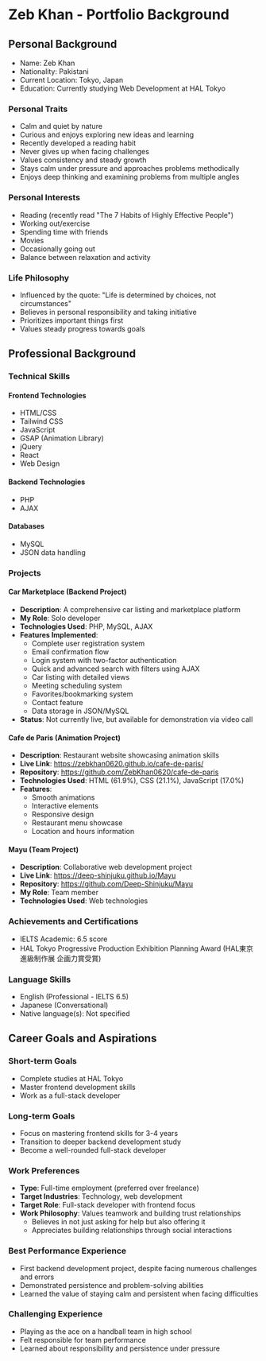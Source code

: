 # Zeb Khan - Portfolio Background

## Personal Background
- Name: Zeb Khan
- Nationality: Pakistani
- Current Location: Tokyo, Japan
- Education: Currently studying Web Development at HAL Tokyo

### Personal Traits
- Calm and quiet by nature
- Curious and enjoys exploring new ideas and learning
- Recently developed a reading habit
- Never gives up when facing challenges
- Values consistency and steady growth
- Stays calm under pressure and approaches problems methodically
- Enjoys deep thinking and examining problems from multiple angles

### Personal Interests
- Reading (recently read "The 7 Habits of Highly Effective People")
- Working out/exercise
- Spending time with friends
- Movies
- Occasionally going out
- Balance between relaxation and activity

### Life Philosophy
- Influenced by the quote: "Life is determined by choices, not circumstances"
- Believes in personal responsibility and taking initiative
- Prioritizes important things first
- Values steady progress towards goals

## Professional Background

### Technical Skills

#### Frontend Technologies
- HTML/CSS
- Tailwind CSS
- JavaScript
- GSAP (Animation Library)
- jQuery
- React
- Web Design

#### Backend Technologies
- PHP
- AJAX

#### Databases
- MySQL
- JSON data handling

### Projects

#### Car Marketplace (Backend Project)
- **Description**: A comprehensive car listing and marketplace platform
- **My Role**: Solo developer
- **Technologies Used**: PHP, MySQL, AJAX
- **Features Implemented**:
  - Complete user registration system
  - Email confirmation flow
  - Login system with two-factor authentication
  - Quick and advanced search with filters using AJAX
  - Car listing with detailed views
  - Meeting scheduling system
  - Favorites/bookmarking system
  - Contact feature
  - Data storage in JSON/MySQL
- **Status**: Not currently live, but available for demonstration via video call

#### Cafe de Paris (Animation Project)
- **Description**: Restaurant website showcasing animation skills
- **Live Link**: https://zebkhan0620.github.io/cafe-de-paris/
- **Repository**: https://github.com/ZebKhan0620/cafe-de-paris
- **Technologies Used**: HTML (61.9%), CSS (21.1%), JavaScript (17.0%)
- **Features**:
  - Smooth animations
  - Interactive elements
  - Responsive design
  - Restaurant menu showcase
  - Location and hours information

#### Mayu (Team Project)
- **Description**: Collaborative web development project
- **Live Link**: https://deep-shinjuku.github.io/Mayu
- **Repository**: https://github.com/Deep-Shinjuku/Mayu
- **My Role**: Team member
- **Technologies Used**: Web technologies

### Achievements and Certifications
- IELTS Academic: 6.5 score
- HAL Tokyo Progressive Production Exhibition Planning Award (HAL東京進級制作展 企画力賞受賞)

### Language Skills
- English (Professional - IELTS 6.5)
- Japanese (Conversational)
- Native language(s): Not specified

## Career Goals and Aspirations

### Short-term Goals
- Complete studies at HAL Tokyo
- Master frontend development skills
- Work as a full-stack developer

### Long-term Goals
- Focus on mastering frontend skills for 3-4 years
- Transition to deeper backend development study
- Become a well-rounded full-stack developer

### Work Preferences
- **Type**: Full-time employment (preferred over freelance)
- **Target Industries**: Technology, web development
- **Target Role**: Full-stack developer with frontend focus
- **Work Philosophy**: Values teamwork and building trust relationships
  - Believes in not just asking for help but also offering it
  - Appreciates building relationships through social interactions

### Best Performance Experience
- First backend development project, despite facing numerous challenges and errors
- Demonstrated persistence and problem-solving abilities
- Learned the value of staying calm and persistent when facing difficulties

### Challenging Experience
- Playing as the ace on a handball team in high school
- Felt responsible for team performance
- Learned about responsibility and persistence under pressure 